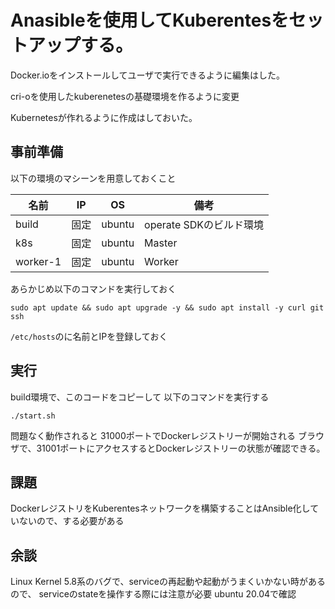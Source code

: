 # Anasibleを使用してKuberentesをセットアップする。

Docker.ioをインストールしてユーザで実行できるように編集はした。

cri-oを使用したkuberenetesの基礎環境を作るように変更

Kubernetesが作れるように作成はしておいた。

## 事前準備
以下の環境のマシーンを用意しておくこと

|名前|IP|OS|備考|
|--|--|--|--|
|build|固定|ubuntu|operate SDKのビルド環境|
|k8s|固定|ubuntu|Master|
|worker-1|固定|ubuntu|Worker|

あらかじめ以下のコマンドを実行しておく
```
sudo apt update && sudo apt upgrade -y && sudo apt install -y curl git ssh
```

`/etc/hosts`のに名前とIPを登録しておく

## 実行
build環境で、このコードをコピーして
以下のコマンドを実行する

```
./start.sh
```

問題なく動作されると
31000ポートでDockerレジストリーが開始される
ブラウザで、31001ポートにアクセスするとDockerレジストリーの状態が確認できる。

## 課題
DockerレジストリをKuberentesネットワークを構築することはAnsible化していないので、する必要がある

## 余談
Linux Kernel 5.8系のバグで、serviceの再起動や起動がうまくいかない時があるので、
serviceのstateを操作する際には注意が必要
ubuntu 20.04で確認